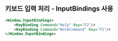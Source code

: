 ## 키보드 입력 처리 - InputBindings 사용
```xml
<Window.InputBindings>
    <KeyBinding Command="Help" Key="F2"/>
    <KeyBinding Command="NotACommand" Key="F1"/>
</Window.InputBindings>
```